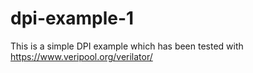 # dpi-example-1
This is a simple DPI example which has been tested with https://www.veripool.org/verilator/
